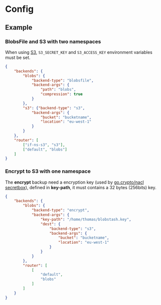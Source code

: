 # Config

## Example

### BlobsFile and S3 with two namespaces

When using [S3](http://aws.amazon.com/s3/), ``S3_SECRET_KEY`` and ``S3_ACCESS_KEY`` environment variables must be set.

```json
{
    "backends": {
        "blobs": {
            "backend-type": "blobsfile",
            "backend-args": {
                "path": "blobs",
                "compression": true
            }
        },
        "s3": {"backend-type": "s3",
            "backend-args": {
                "bucket": "bucketname",
                "location": "eu-west-1"
            }
        }
    },
    "router": [
    	["if-ns-s3", "s3"],
        ["default", "blobs"]
    ]
}
```

### Encrypt to S3 with one namespace

The **encrypt** backup need a encryption key (used by [go.crypto/nacl secretbox](http://godoc.org/code.google.com/p/go.crypto/nacl)), defined in **key-path**, it must contains a 32 bytes (256bits) key.

```json
{
    "backends": {
        "blobs": {
            "backend-type": "encrypt",
            "backend-args": {
                "key-path": "/home/thomas/blobstash.key",
                "dest": {
                    "backend-type": "s3",
                    "backend-args": {
                        "bucket": "bucketname",
                        "location": "eu-west-1"
                    }
                }
            }
        },
        "router": [
            [
                "default",
                "blobs"
            ]
        ]
    }
}
```
